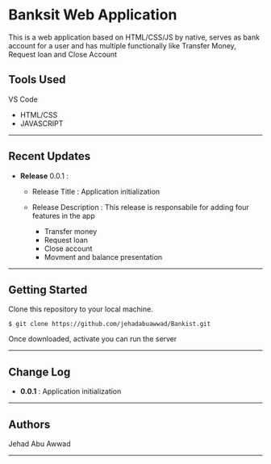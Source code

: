 # Banksit Web Application

This is a web application based on HTML/CSS/JS by native, serves as bank account for a user and has multiple functionally like Transfer Money, Request loan and Close Account

## Tools Used

VS Code

- HTML/CSS
- JAVASCRIPT

---

## Recent Updates

- **Release** 0.0.1 :

  - Release Title : Application initialization
  - Release Description : This release is responsabile for adding four features in the app

    - Transfer money
    - Request loan
    - Close account
    - Movment and balance presentation

---

## Getting Started

Clone this repository to your local machine.

```
$ git clone https://github.com/jehadabuawwad/Bankist.git
```

Once downloaded, activate you can run the server

---

## Change Log

- **0.0.1** : Application initialization

---

## Authors

Jehad Abu Awwad

---
